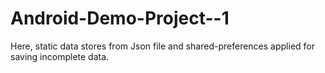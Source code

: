 # Android-Demo-Project--1
 Here, static data stores from Json file and shared-preferences applied for saving incomplete data.
